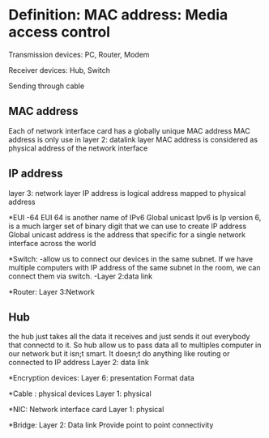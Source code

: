 Definition: MAC address:  Media access control
==============================================

Transmission devices: PC, Router, Modem

Receiver devices: Hub, Switch

Sending through cable

MAC address
--------------

Each of network interface card has a globally unique MAC address
MAC address is only use in layer 2: datalink layer
MAC address is considered as physical address of the network interface 

IP address
----------

layer 3: network layer
IP address is logical address mapped to physical address

*EUI -64 
EUI 64 is another name of IPv6 Global unicast
Ipv6 is Ip version 6, is a much larger set of binary digit that we can use to create IP address
Global unicast address is the address that specific for a single network interface across the world

*Switch:
-allow us to connect our devices in the same subnet. If we have multiple computers with IP address of the same subnet in the room, we can connect them via switch.
-Layer 2:data link

*Router:
Layer 3:Network

Hub
-----

the hub just takes all the data it receives and just sends it out everybody that connectd to it. So hub allow us to pass data all to multiples computer in our network but it isn;t smart. It doesn;t do anything like routing or connected to IP address
Layer 2: data link

*Encryption devices:
Layer 6: presentation
Format data

*Cable :
physical devices
Layer 1: physical

*NIC: Network interface card
Layer 1: physical

*Bridge:
Layer 2: Data link
Provide point to point connectivity





